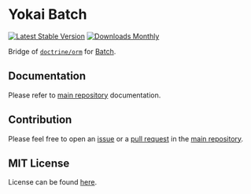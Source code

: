# Yokai Batch

[![Latest Stable Version](https://img.shields.io/packagist/v/yokai/batch-doctrine-orm?style=flat-square)](https://packagist.org/packages/yokai/batch-doctrine-orm)
[![Downloads Monthly](https://img.shields.io/packagist/dm/yokai/batch-doctrine-orm?style=flat-square)](https://packagist.org/packages/yokai/batch-doctrine-orm)

Bridge of [`doctrine/orm`](https://github.com/doctrine/orm) for [Batch](https://github.com/yokai-php/batch-src).


## Documentation

Please refer to [main repository](https://github.com/yokai-php/batch-src) documentation.


## Contribution

Please feel free to open an [issue](https://github.com/yokai-php/batch-src/issues)
or a [pull request](https://github.com/yokai-php/batch-src/pulls)
in the [main repository](https://github.com/yokai-php/batch-src).


## MIT License

License can be found [here](LICENSE).
